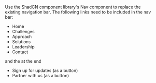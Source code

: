 Use the ShadCN component library's Nav component to replace the existing navigation bar.
The following links need to be included in the nav bar:

- Home
- Challenges
- Approach
- Solutions
- Leadership
- Contact

and the at the end

- Sign up for updates (as a button)
- Partner with us (as a button)

